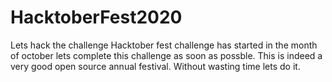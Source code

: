 # HacktoberFest2020
Lets hack the challenge
Hacktober fest challenge has started in the month of october
lets complete this challenge as soon as possble.
This is indeed a very good open source annual festival.
Without wasting time lets do it.
